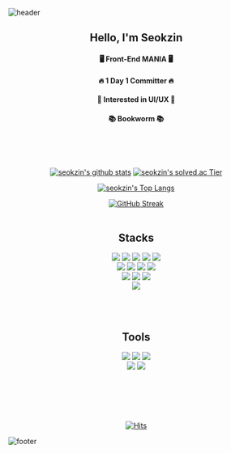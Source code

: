 ![header](https://capsule-render.vercel.app/api?type=waving&color=7952B3&height=250&section=header&text=Seokzin%20So&fontSize=80&fontAlignY=45&desc=Code%20Poet&descAlignY=65&animation=twinkling&fontColor=ffffff)

<div align="center">
  
## Hello, I'm Seokzin
  
#### 🖥 Front-End MANIA 🖥 

#### 🔥 1 Day 1 Committer 🔥
  
#### 🎨 Interested in UI/UX 🎨 
   
#### 📚 Bookworm 📚 
  
<br/>
<br/>
<br/>
  
[![seokzin's github stats](https://github-readme-stats.vercel.app/api?username=seokzin&show_icons=true&theme=vue-dark&bg_color=DEG,7DB078,45ACC9,468F81&title_color=ffffff&test_color=ffffff&icon_color=ffffff&hide_border=true&border_radius=10&count_private=true&line_height=21&hide_rank=true)](https://github.com/anuraghazra/github-readme-stats)
[![seokzin's solved.ac Tier](http://mazassumnida.wtf/api/v2/generate_badge?boj=seokzin)](https://solved.ac/seokzin)

[![seokzin's Top Langs](https://github-readme-stats.vercel.app/api/top-langs/?username=seokzin&layout=compact&langs_count=6&card_width=573)](https://github.com/anuraghazra/github-readme-stats)
  
[![GitHub Streak](http://github-readme-streak-stats.herokuapp.com?user=seokzin&hide_border=true)](https://git.io/streak-stats)
<br/>
<br/>
  
## Stacks

<div>
<img src="https://img.shields.io/badge/HTML5-B82C29?style=flat-square&logo=HTML5&logoColor=white"/>
<img src="https://img.shields.io/badge/CSS3-AC3034?style=flat-square&logo=CSS3&logoColor=white"/>
<img src="https://img.shields.io/badge/Tailwind_CSS-9F343F?style=flat-square&logo=Tailwindcss&logoColor=white"/>
<img src="https://img.shields.io/badge/JavaScript-92394B?style=flat-square&logo=JavaScript&logoColor=white"/>
<img src="https://img.shields.io/badge/TypeScript-873D56?style=flat-square&logo=TypeScript&logoColor=white"/>
<br/>
<img src="https://img.shields.io/badge/React-794263?style=flat-square&logo=React&logoColor=white"/>
<img src="https://img.shields.io/badge/Context_API-6D466E?style=flat-square&logo=React&logoColor=white"/>
<img src="https://img.shields.io/badge/Hooks-604A7A?style=flat-square&logo=React&logoColor=white"/>
<img src="https://img.shields.io/badge/React_Router-525087?style=flat-square&logo=reactrouter&logoColor=white"/>
<br/>
<img src="https://img.shields.io/badge/Python-455594?style=flat-square&logo=python&logoColor=white"/>
<img src="https://img.shields.io/badge/Babel-39589E?style=flat-square&logo=Babel&logoColor=white"/>
<img src="https://img.shields.io/badge/Webpack-34589E?style=flat-square&logo=Webpack&logoColor=white"/>
<br/>
<img src="https://img.shields.io/badge/Git_Convention-30589E?style=flat-square&logo=github&logoColor=white"/>
</div>

<br/>
<br/>
<br/>

## Tools

<div>
<img src="https://img.shields.io/badge/Notion-295BA5?style=flat-square&logo=Notion&logoColor=white"/>
<img src="https://img.shields.io/badge/Figma-325BA5?style=flat-square&logo=Figma&logoColor=white"/>
<img src="https://img.shields.io/badge/Slack-3D579A?style=flat-square&logo=Slack&logoColor=white"/>
<br/>
<img src="https://img.shields.io/badge/Premiere_Pro-505088?style=flat-square&logo=adobepremierepro&logoColor=white"/>
<img src="https://img.shields.io/badge/After_Effects-554991?style=flat-square&logo=adobeaftereffects&logoColor=white"/>
<br/>
</div>

<br/>
<br/>
<br/>
<br/>
<br/>
  
[![Hits](https://hits.seeyoufarm.com/api/count/incr/badge.svg?url=https%3A%2F%2Fgithub.com%2Fseokzin&count_bg=%236044C1&title_bg=%236044C1&icon=github.svg&icon_color=%23E7E7E7&title=Views&edge_flat=false)](https://hits.seeyoufarm.com)

</div>

![footer](https://capsule-render.vercel.app/api?section=footer&type=waving&color=gradient&height=100&color=3E215D&fontColor=ffffff)
